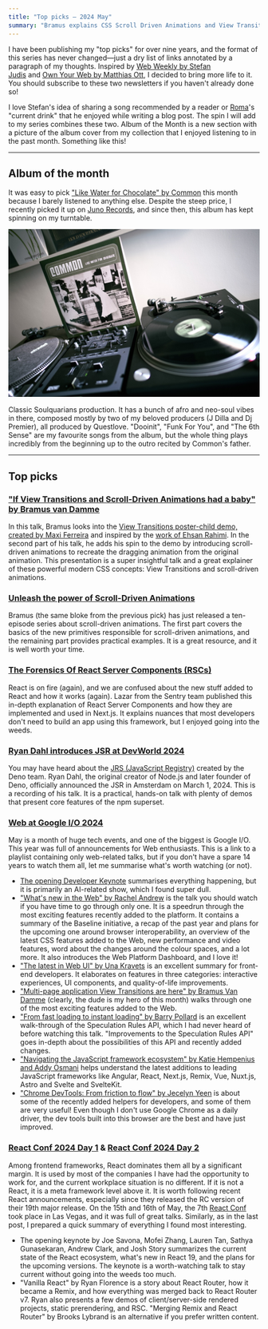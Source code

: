 ```yaml
---
title: "Top picks — 2024 May"
summary: "Bramus explains CSS Scroll Driven Animations and View Transitions, great expainer of React Server Components, "
---
```


I have been publishing my "top picks" for over nine years, and the format of this series has never changed—just a dry list of links annotated by a paragraph of my thoughts. Inspired by [Web Weekly by Stefan Judis](https://webweekly.email) and [Own Your Web by Matthias Ott](https://buttondown.email/ownyourweb), I decided to bring more life to it. You should subscribe to these two newsletters if you haven't already done so! 

I love Stefan's idea of sharing a song recommended by a reader or [Roma](https://blog.kizu.dev)'s "current drink" that he enjoyed while writing a blog post. The spin I will add to my series combines these two. Album of the Month is a new section with a picture of the album cover from my collection that I enjoyed listening to in the past month. Something like this!

---

## Album of the month

It was easy to pick ["Like Water for Chocolate" by Common](https://www.discogs.com/master/32409-Common-Like-Water-For-Chocolate) this month because I barely listened to anything else. Despite the steep price, I recently picked it up on [Juno Records](https://www.juno.co.uk), and since then, this album has kept spinning on my turntable.

![Cover of a vinyl record "Like Water for Chocolate" by Common, put betweet two turntables. The record is spinning on the right turntable.](common.jpg)

Classic Soulquarians production. It has a bunch of afro and neo-soul vibes in there, composed mostly by two of my beloved producers (J Dilla and Dj Premier), all produced by Questlove. "Dooinit", "Funk For You", and "The 6th Sense" are my favourite songs from the album, but the whole thing plays incredibly from the beginning up to the outro recited by Common's father.

---

## Top picks

### ["If View Transitions and Scroll-Driven Animations had a baby" by Bramus van Damme](https://youtu.be/a6ZN9jM-1K4)

In this talk, Bramus looks into the [View Transitions poster-child demo, created by Maxi Ferreira](https://live-transitions.pages.dev/) and inspired by the [work of Ehsan Rahimi](https://dribbble.com/shots/4650389-Music-Playlist-App-Interaction). In the second part of his talk, he adds his spin to the demo by introducing scroll-driven animations to recreate the dragging animation from the original animation. This presentation is a super insightful talk and a great explainer of these powerful modern CSS concepts: View Transitions and scroll-driven animations.

### [Unleash the power of Scroll-Driven Animations](https://youtube.com/playlist?list=PLNYkxOF6rcICM3ttukz9x5LCNOHfWBVnn&si=GmuTUG_I_SDk_KI-)

Bramus (the same bloke from the previous pick) has just released a ten-episode series about scroll-driven animations. The first part covers the basics of the new primitives responsible for scroll-driven animations, and the remaining part provides practical examples. It is a great resource, and it is well worth your time.

### [The Forensics Of React Server Components (RSCs)](https://www.smashingmagazine.com/2024/05/forensics-react-server-components)

React is on fire (again), and we are confused about the new stuff added to React and how it works (again). Lazar from the Sentry team published this in-depth explanation of React Server Components and how they are implemented and used in Next.js. It explains nuances that most developers don't need to build an app using this framework, but I enjoyed going into the weeds.

### [Ryan Dahl introduces JSR at DevWorld 2024](https://youtu.be/MFCn4ce5dVc?si=WKNicCFOGxYAyzXI)

You may have heard about the [JRS (JavaScript Registry)](https://jsr.io) created by the Deno team. Ryan Dahl, the original creator of Node.js and later founder of Deno, officially announced the JSR in Amsterdam on March 1, 2024. This is a recording of his talk. It is a practical, hands-on talk with plenty of demos that present core features of the npm superset.

### [Web at Google I/O 2024](https://www.youtube.com/playlist?list=PLOU2XLYxmsIKeQI4KTrrplA_mUPI3Lq5b)

May is a month of huge tech events, and one of the biggest is Google I/O. This year was full of announcements for Web enthusiasts. This is a link to a playlist containing only web-related talks, but if you don't have a spare 14 years to watch them all, let me summarise what's worth watching (or not).

- [The opening Developer Keynote](https://www.youtube.com/live/ddcZnW1HKUY) summarises everything happening, but it is primarily an AI-related show, which I found super dull.
- ["What's new in the Web" by Rachel Andrew](https://youtu.be/W8bokbLn1G8) is the talk you should watch if you have time to go through only one. It is a speedrun through the most exciting features recently added to the platform. It contains a summary of the Baseline initiative, a recap of the past year and plans for the upcoming one around browser interoperability, an overview of the latest CSS features added to the Web, new performance and video features, word about the changes around the colour spaces, and a lot more. It also introduces the Web Platform Dashboard, and I love it!
- ["The latest in Web UI" by Una Kravets](https://youtu.be/_-6LgEjEyzE) is an excellent summary for front-end developers. It elaborates on features in three categories: interactive experiences, UI components, and quality-of-life improvements.
- ["Multi-page application View Transitions are here" by Bramus Van Damme](https://youtu.be/eY6C_-aDdTo) (clearly, the dude is my hero of this month) walks through one of the most exciting features added to the Web.
- ["From fast loading to instant loading" by Barry Pollard](https://youtu.be/bSua9vMdrNM) is an excellent walk-through of the Speculation Rules API, which I had never heard of before watching this talk. "Improvements to the Speculation Rules API" goes in-depth about the possibilities of this API and recently added changes.
- ["Navigating the JavaScript framework ecosystem" by Katie Hempenius and Addy Osmani](https://youtu.be/XaNqdlfVF-M) helps understand the latest additions to leading JavaScript frameworks like Angular, React, Next.js, Remix, Vue, Nuxt.js, Astro and Svelte and SvelteKit.
- ["Chrome DevTools: From friction to flow" by Jecelyn Yeen](https://youtu.be/nIO_q1u1u0E) is about some of the recently added helpers for developers, and some of them are very useful! Even though I don't use Google Chrome as a daily driver, the dev tools built into this browser are the best and have just improved.

### [React Conf 2024 Day 1](https://www.youtube.com/live/T8TZQ6k4SLE) & [React Conf 2024 Day 2](https://www.youtube.com/live/0ckOUBiuxVY)

Among frontend frameworks, React dominates them all by a significant margin. It is used by most of the companies I have had the opportunity to work for, and the current workplace situation is no different. If it is not a React, it is a meta framework level above it. It is worth following recent React announcements, especially since they released the RC version of their 19th major release. On the 15th and 16th of May, the 7th [React Conf](https://conf.react.dev) took place in Las Vegas, and it was full of great talks. Similarly, as in the last post, I prepared a quick summary of everything I found most interesting.

- The opening keynote by Joe Savona, Mofei Zhang, Lauren Tan, Sathya Gunasekaran, Andrew Clark, and Josh Story summarizes the current state of the React ecosystem, what's new in React 19, and the plans for the upcoming versions. The keynote is a worth-watching talk to stay current without going into the weeds too much.
- "Vanilla React" by Ryan Florence is a story about React Router, how it became a Remix, and how everything was merged back to React Router v7. Ryan also presents a few demos of client/server-side rendered projects, static prerendering, and RSC. "Merging Remix and React Router" by Brooks Lybrand is an alternative if you prefer written content.
